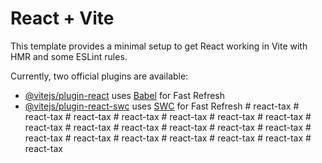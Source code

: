 # React + Vite

This template provides a minimal setup to get React working in Vite with HMR and some ESLint rules.

Currently, two official plugins are available:

- [@vitejs/plugin-react](https://github.com/vitejs/vite-plugin-react/blob/main/packages/plugin-react/README.md) uses [Babel](https://babeljs.io/) for Fast Refresh
- [@vitejs/plugin-react-swc](https://github.com/vitejs/vite-plugin-react-swc) uses [SWC](https://swc.rs/) for Fast Refresh
#   r e a c t - t a x  
 #   r e a c t - t a x  
 #   r e a c t - t a x  
 #   r e a c t - t a x  
 #   r e a c t - t a x  
 #   r e a c t - t a x  
 #   r e a c t - t a x  
 #   r e a c t - t a x  
 #   r e a c t - t a x  
 #   r e a c t - t a x  
 #   r e a c t - t a x  
 #   r e a c t - t a x  
 #   r e a c t - t a x  
 #   r e a c t - t a x  
 #   r e a c t - t a x  
 #   r e a c t - t a x  
 #   r e a c t - t a x  
 #   r e a c t - t a x  
 #   r e a c t - t a x  
 #   r e a c t - t a x  
 